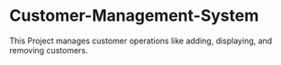 # Customer-Management-System
This Project manages customer operations like adding, displaying, and removing customers.
